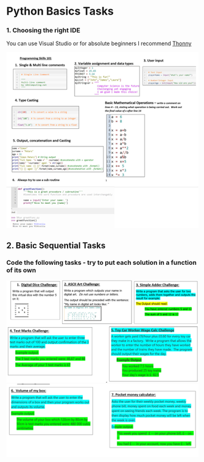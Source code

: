 # Python Basics Tasks

### 1. Choosing the right IDE
You can use Visual Studio or for absolute beginners I recommend [Thonny](http://www.thonny.org)

![Python Basic Concepts Summarised](./pythonBasics/PythonBasicConcepts.png)

## 2. Basic Sequential Tasks

### Code the following tasks - try to put each solution in a function of its own
![Sequential Tasks 1-5](./pythonBasics/basicChallenges1-5.png)
![Sequential Tasks 6-7](./basicChallenges6-7.png)